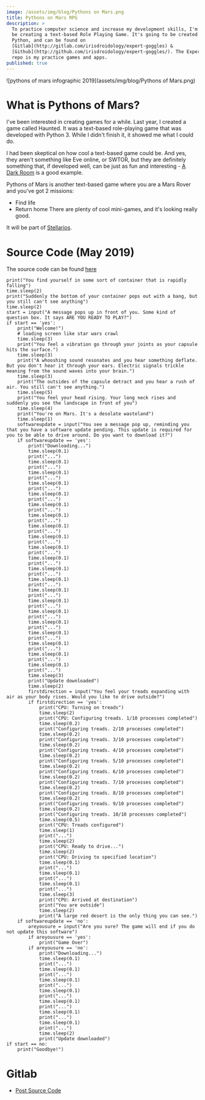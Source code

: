 ```yaml
---
image: /assets/img/blog/Pythons on Mars.png
title: Pythons on Mars RPG
description: >
  To practice computer science and increase my development skills, I'm going to
  be creating a text-based Role Playing Game. It's going to be created using
  Python, and can be found on
  [Gitlab](http://gitlab.com/irisdroidology/expert-goggles) &
  [Github](http://github.com/irisdroidology/expert-goggles/). The Expert Goggles
  repo is my practice games and apps.
published: true
---
```


![pythons of mars infographic 2019](assets/img/blog/Pythons of Mars.png)

# What is Pythons of Mars?
I've been interested in creating games for a while. Last year, I created a game called Haunted. It was a text-based role-playing game that was developed with Python 3. While I didn't finish it, it showed me what I could do. 

I had been skeptical on how cool a text-based game could be. And yes, they aren't something like Eve online, or SWTOR, but they are definitely something that, if developed well, can be just as fun and interesting - [A Dark Room](http://adarkroom.doublespeakgames.com/) is a good example.

Pythons of Mars is another text-based game where you are a Mars Rover and you've got 2 missions:
* Find life
* Return home
There are plenty of cool mini-games, and it's looking really good. 

It will be part of [Stellarios](https://www.google.com/search?client=firefox-b-d&q=how+to+run+python+games+on+mobile).

# Source Code (May 2019)
The source code can be found [here](https://gitlab.com/IrisDroidology/expert-goggles/blob/master/rpg-python/rover-rpg.py)
```import time
print("You find yourself in some sort of container that is rapidly falling")
time.sleep(2)
print("Suddenly the bottom of your container pops out with a bang, but you still can't see anything")
time.sleep(2)
start = input("A message pops up in front of you. Some kind of question box. It says ARE YOU READY TO PLAY?")
if start == 'yes':
    print("Welcome!")
    # loading screen like star wars crawl
    time.sleep(3)
    print("You feel a vibration go through your joints as your capsule hits the surface.")
    time.sleep(3)
    print("A whooshing sound resonates and you hear something deflate. But you don't hear it through your ears. Electric signals trickle meaning from the sound waves into your brain.")
    time.sleep(3)
    print("The outsides of the capsule detract and you hear a rush of air. You still can't see anything.")
    time.sleep(5)
    print("You feel your head rising. Your long neck rises and suddenly you see the landscape in front of you")
    time.sleep(4)
    print("You're on Mars. It's a desolate wasteland")
    time.sleep(1)
    softwareupdate = input("You see a message pop up, reminding you that you have a software update pending. This update is required for you to be able to drive around. Do you want to download it?")
    if softwareupdate == 'yes':
        print("Downloading...")
        time.sleep(0.1)
        print("...")
        time.sleep(0.1)
        print("...")
        time.sleep(0.1)
        print("...")
        time.sleep(0.1)
        print("...")
        time.sleep(0.1)
        print("...")
        time.sleep(0.1)
        print("...")
        time.sleep(0.1)
        print("...")
        time.sleep(0.1)
        print("...")
        time.sleep(0.1)
        print("...")
        time.sleep(0.1)
        print("...")
        time.sleep(0.1)
        print("...")
        time.sleep(0.1)
        print("...")
        time.sleep(0.1)
        print("...")
        time.sleep(0.1)
        print("...")
        time.sleep(0.1)
        print("...")
        time.sleep(0.1)
        print("...")
        time.sleep(0.1)
        print("...")
        time.sleep(0.1)
        print("...")
        time.sleep(0.1)
        print("...")
        time.sleep(0.1)
        print("...")
        time.sleep(0.1)
        print("...")
        time.sleep(3)
        print("Update downloaded")
        time.sleep(2)
        firstdirection = input("You feel your treads expanding with air as your body rises. Would you like to drive outside?")
        if firstdirection == 'yes':
            print("CPU: Turning on treads")
            time.sleep(2)
            print("CPU: Configuring treads. 1/10 processes completed")
            time.sleep(0.2)
            print("Configuring treads. 2/10 processes completed")
            time.sleep(0.2)
            print("Configuring treads. 3/10 processes completed")
            time.sleep(0.2)
            print("Configuring treads. 4/10 processes completed")
            time.sleep(0.2)
            print("Configuring treads. 5/10 processes completed")
            time.sleep(0.2)
            print("Configuring treads. 6/10 processes completed")
            time.sleep(0.2)
            print("Configuring treads. 7/10 processes completed")
            time.sleep(0.2)
            print("Configuring treads. 8/10 processes completed")
            time.sleep(0.2)
            print("Configuring treads. 9/10 processes completed")
            time.sleep(0.2)
            print("Configuring treads. 10/10 processes completed")
            time.sleep(0.5)
            print("CPU: Treads configured")
            time.sleep(1)
            print("...")
            time.sleep(2)
            print("CPU: Ready to drive...")
            time.sleep(2)
            print("CPU: Driving to specified location")
            time.sleep(0.1)
            print("...")
            time.sleep(0.1)
            print("...")
            time.sleep(0.1)
            print("...")
            time.sleep(3)
            print("CPU: Arrived at destination")
            print("You are outside")
            time.sleep(2)
            print("A large red desert is the only thing you can see.")
    if softwareupdate == 'no':
        areyousure = input("Are you sure? The game will end if you do not update this software")
        if areyousure == 'yes':
            print("Game Over")
        if areyousure == 'no':
            print("Downloading...")
            time.sleep(0.1)
            print("...")
            time.sleep(0.1)
            print("...")
            time.sleep(0.1)
            print("...")
            time.sleep(0.1)
            print("...")
            time.sleep(0.1)
            print("...")
            time.sleep(0.1)
            print("...")
            time.sleep(0.1)
            print("...")
            time.sleep(2)
            print("Update downloaded")
if start == no:
    print("Goodbye!")
```

# Gitlab
* [Post Source Code](https://gitlab.com/IrisDroidology/expert-goggles/blob/master/rpg-python/2019-05-13-pythons-of-mars.md)